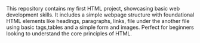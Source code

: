 This repository contains my first HTML project, showcasing basic web development skills. It includes a simple webpage structure with foundational HTML elements like headings, paragraphs, links, file under the another file using basic tags,tables and a simple form and images. Perfect for beginners looking to understand the core principles of HTML.

